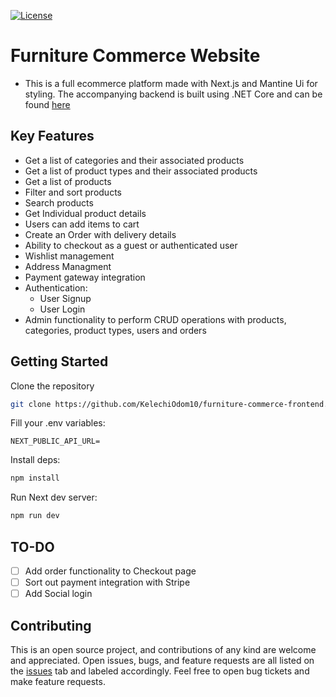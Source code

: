 [![License](https://img.shields.io/github/license/falberthen/ecommerceddd.svg)](LICENSE)

# Furniture Commerce Website

* This is a full ecommerce platform made with Next.js and Mantine Ui for styling. The accompanying backend is built using .NET Core and can be found [here](https://github.com/KelechiOdom10/furniture-commerce-api)

## Key Features

- Get a list of categories and their associated products
- Get a list of product types and their associated products
- Get a list of products
- Filter and sort products
- Search products
- Get Individual product details
- Users can add items to cart
- Create an Order with delivery details
- Ability to checkout as a guest or authenticated user
- Wishlist management
- Address Managment
- Payment gateway integration
- Authentication:
  - User Signup
  - User Login
- Admin functionality to perform CRUD operations with products, categories, product types, users and orders

## Getting Started 

Clone the repository

```bash
git clone https://github.com/KelechiOdom10/furniture-commerce-frontend.git
```

Fill your .env variables:
```
NEXT_PUBLIC_API_URL=
```

Install deps:

```bash
npm install
```

Run Next dev server:

```bash
npm run dev
```

## TO-DO

- [ ] Add order functionality to Checkout page 
- [ ] Sort out payment integration with Stripe
- [ ] Add Social login

## Contributing 

This is an open source project, and contributions of any kind are welcome and appreciated. Open issues, bugs, and feature requests are all listed on the [issues](https://github.com/KelechiOdom10/furniture-commerce-frontend/issues) tab and labeled accordingly. Feel free to open bug tickets and make feature requests.
